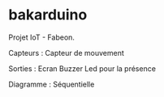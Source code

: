 # bakarduino
Projet IoT - Fabeon. 

Capteurs : 
	Capteur de mouvement

Sorties : 
	Ecran 
	Buzzer 
	Led pour la présence

Diagramme : 
	Séquentielle
